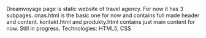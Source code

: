 Dreamvoyage page is static website of travel agency. For now it has 3 subpages. 
onas.html is the basic one for now and contains full made header and content. kontakt.html and produkty.html contains just main content for now.
Still in progress. 
Technologies: HTML5, CSS 
